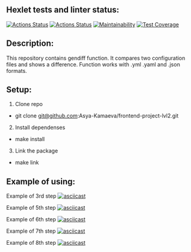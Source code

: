 ## Hexlet tests and linter status:
[![Actions Status](https://github.com/Asya-Kamaeva/frontend-project-lvl2/workflows/hexlet-check/badge.svg)](https://github.com/Asya-Kamaeva/frontend-project-lvl2/actions)
[![Actions Status](https://github.com/Asya-Kamaeva/frontend-project-lvl2/workflows/jest/badge.svg)](https://github.com/Asya-Kamaeva/frontend-project-lvl2/actions)
[![Maintainability](https://api.codeclimate.com/v1/badges/cc9d096bd6bb22702b4d/maintainability)](https://codeclimate.com/github/Asya-Kamaeva/frontend-project-lvl2/maintainability)
[![Test Coverage](https://api.codeclimate.com/v1/badges/cc9d096bd6bb22702b4d/test_coverage)](https://codeclimate.com/github/Asya-Kamaeva/frontend-project-lvl2/test_coverage)

## Description: ##
This repository contains gendiff function. It compares two configuration files and shows a difference. Function works with .yml .yaml and .json formats.

## Setup: ##
1. Clone repo
  - git clone git@github.com:Asya-Kamaeva/frontend-project-lvl2.git
2. Install dependenses
  - make install
3. Link the package
  - make link

## Example of using: ##

Example of 3rd step
[![asciicast](https://asciinema.org/a/vOEoCREH1RX6NOwodlz3VA8ff.svg)](https://asciinema.org/a/vOEoCREH1RX6NOwodlz3VA8ff)

Example of 5th step
[![asciicast](https://asciinema.org/a/2t7rKMAK23r9sQUDmd9x88dkd.svg)](https://asciinema.org/a/2t7rKMAK23r9sQUDmd9x88dkd)

Example of 6th step
[![asciicast](https://asciinema.org/a/Gil30JWZGNtGe36Kk0jFNUYj1.svg)](https://asciinema.org/a/Gil30JWZGNtGe36Kk0jFNUYj1)

Example of 7th step
[![asciicast](https://asciinema.org/a/21IexDUvswoBuCHE0M8PxRcJp.svg)](https://asciinema.org/a/21IexDUvswoBuCHE0M8PxRcJp)

Example of 8th step
[![asciicast](https://asciinema.org/a/JkS78nqMA6cqp3PG342CNQyo3.svg)](https://asciinema.org/a/JkS78nqMA6cqp3PG342CNQyo3)

